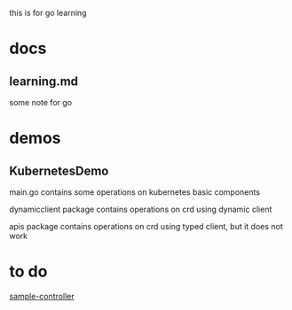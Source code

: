 this is for go learning

# docs

## learning.md

some note for go

# demos

## KubernetesDemo

main.go contains some operations on kubernetes basic components

dynamicclient package contains operations on crd using dynamic client

apis package contains operations on crd using typed client, but it does not work

# to do

[sample-controller](https://github.com/kubernetes/sample-controller)
